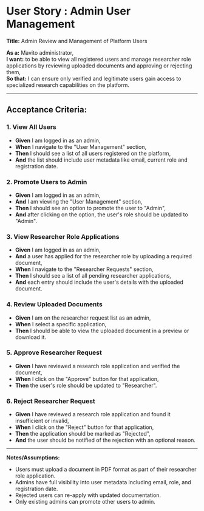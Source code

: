 # User Story : Admin User Management

**Title:** Admin Review and Management of Platform Users

**As a:** Mavito administrator,  
**I want:** to be able to view all registered users and manage researcher role applications by reviewing uploaded documents and approving or rejecting them,  
**So that:** I can ensure only verified and legitimate users gain access to specialized research capabilities on the platform.

---

## Acceptance Criteria:

### 1. View All Users

- **Given** I am logged in as an admin,
- **When** I navigate to the "User Management" section,
- **Then** I should see a list of all users registered on the platform,
- **And** the list should include user metadata like email, current role and registration date.

### 2. Promote Users to Admin

- **Given** I am logged in as an admin,
- **And** I am viewing the "User Management" section,
- **Then** I should see an option to promote the user to "Admin",
- **And** after clicking on the option, the user's role should be updated to "Admin".

### 3. View Researcher Role Applications

- **Given** I am logged in as an admin,
- **And** a user has applied for the researcher role by uploading a required document,
- **When** I navigate to the "Researcher Requests" section,
- **Then** I should see a list of all pending researcher applications,
- **And** each entry should include the user's details with the uploaded document.

### 4. Review Uploaded Documents

- **Given** I am on the researcher request list as an admin,
- **When** I select a specific application,
- **Then** I should be able to view the uploaded document in a preview or download it.

### 5. Approve Researcher Request

- **Given** I have reviewed a research role application and verified the document,
- **When** I click on the "Approve" button for that application,
- **Then** the user's role should be updated to "Researcher".

### 6. Reject Researcher Request

- **Given** I have reviewed a research role application and found it insufficient or invalid,
- **When** I click on the "Reject" button for that application,
- **Then** the application should be marked as "Rejected",
- **And** the user should be notified of the rejection with an optional reason.

---

**Notes/Assumptions:**

- Users must upload a document in PDF format as part of their researcher role application.
- Admins have full visibility into user metadata including email, role, and registration date.
- Rejected users can re-apply with updated documentation.
- Only existing admins can promote other users to admin.
